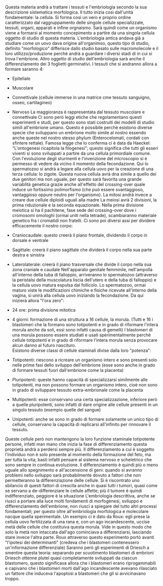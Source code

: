 Questa materia andrà a trattare i tessuti e l'embriologia secondo la sua descrizione sistematica morfologica. 
Il tutto inizia così dall'unità fondamentale: la cellula. 
Si forma così un vero e proprio ordine caratterizzato dal raggruppamento delle singole cellule specializzate, tessuti, organi, apparati e infine orgnaismo. 
Sarà quindi come un organismo viene a formarsi al momento concepimento a partire da una singola cellula oggetto di studio di questa materia. 
L'embriologia antica andava già a studiare come un uovo dava origine all'organimso, questo tipo di studio, definito "morfologico" differisce dallo studio basato sulle macromolecole e il loro utilizzo/produzione perchè andrà a guardare i diversi stadi di in cui si trova l'embrione.
Altro oggetto di studio dell'embriologia sarà anche il differenziamento dei 3 foglietti germinativi. 
I tessuti che si andranno allora a formare saranno 4:
 - Epiteliale
 - Muscolare
 - Connettivale (cellule immerse in una matrice cme tessuto sanguigno, osseo, cartilagineo)
 - Nervoso
La maggioranza è rappresentata dal tessuto muscolare e connettivale
Ci sono però leggi etiche che regolamentano questi esperimenti e studi, per questo sono stati costruiti dei modelli di studio simili all'embrione umano. 
Questo è possibile perchè esistono diverse specie che sviluppano un embrione molto simile al nostro essendo anche queste nel nostro stesso phylum (Enterocelomati, cordati con sfintere rettale).
Famosa legge che lo conferma ci è data da Haeckel: "L'ontogenesi ricapitola la filogenesi"; questo significa che tutti gli esseri viventi si sono sviluppati a partire da una cellula primordiale comune. 
Con l'evoluzione degli sturmenti e l'invenzione del microscopio si è permesso di vedere da vicino il momento della fecondazione. Qui lo spermatozoo si andrà a legare alla cellula uovo per la creazione di una terza cellula: lo zigote. Questa nuova cellula avrà dna simile a quello dei due genitori ma non uguale,  per questo sarà favorita una grande variablità genetica grazie anche all'effetto del crossing-over quale induce un fortissimo polimorfismo (che può essere svantaggioso, vantaggioso oppure neutro per l'organismo).
La mitosi andrà invece a creare due cellule diploidi uguali alla madre
La meiosi avrà 2 divisioni, la prima riduzionale e la seconda equazionale. 
Nella prima divisione meiotica si ha il pachitene, fase sede del crossing-over dove i cromosomi omologhi (ormai uniti nella tetrade), scambiaranno materiale genetico fra i cromatidi non fratelli. 
Ci sono poi diversi assi per dividere efficacemente il nostro corpo:

-   Craniocaudale: questo creerà il piano frontale, dividendo il corpo in dorsale e ventrale
-   Sagittale: creerà il piano sagittale che dividerà il corpo nella sua parte destra e sinistra
-   Laterolaterale: creerà il piano trasversale che divide il corpo nella sua zona craniale e caudale
Nell'apparato genitale femminile, nell'ampolla all'interno della tuba di falloppio, arriveranno lo spermatozoo (attraverso la peristalsi della muscolatura liscia dell'utero e della tuba di falloppio) e la cellula uovo matura espulsa dal follicolo. Lo spermatozoo, ormai maturo viste le modificazioni chimiche e fisiche ricevute all'interno della vagina, si unirà alla cellula uovo iniziando la fecondazione. 
Da qui inizierà allora "l'ora zero":
- 24 ore: prima divisione mitotica
- 4 giorni: formazione di una struttura a 16 cellule, la morula. (Tutti e 16 i blastomeri che la formano sono totipotenti e in grado di riformare l'intera morula anche da soli, essi sono infatti causa di gemelli)
I blastomeri di una morula possono essere studiati e usati sperimentalmente perchè cellule totipotenti e in grado di riformare l'intera morula senza provocare alcun danno al futuro nascituro.    
Esistono diverse classi di cellule staminali divise dalla loro "potenza": 
- Totipotenti: riescono a ricreare un organismo intero e sono presenti solo nelle prime fasi dello sviluppo dell'embrione (esse sono anche in grado di formare tessuti fuori dall'embrione come la placenta)
- Pluripotenti: queste hanno capacità di specializzarsi similmente alle totipotenti, ma non possono formare un organismo intero, cioè non sono in grado di sviluppare tessuto extra-embrionale come la placenta
- Multipotenti: esse conservano una certa specializzazione, inferiore però a quelle pluripotenti, sono infatti di dare origine alle cellule presenti in un singolo tessuto (esempio quelle del sangue)
- Unipotenti: anche se sono in grado di formare solamente un unico tipo di cellule, conservano la capacità di replicarsi all'infinito per rinnovare il tessuto. 

Queste cellule però non mantengono la loro funzione staminale totipotente persone, infatti man mano che inizia la fase di differenziamento questa proprietà andrà a perdersi sempre più. 
Il differenziamento a cui è soggetto l'individuo non è solo presente al momento della formazione del feto, ma per tutta la vita; basti infatti pensare al sistema nervoso e scheletrico che sono sempre in continua evoluzione. 
Il differenziamento è quindi più o meno uguale allo spegnimento e all'accensione di geni: quando si avranno problemi nello sviluppo sarà probabilmente dovuto a fattori che non permetteranno la differenziazione delle cellule. 
Si è riscontrato uno sbilancio di questi fattori di crescita anche in quasi tutti i tumori, quasi come se servano a de-differenziare le cellule affette; più il tumore è quindi indifferenziato, peggiore è la situazione 
L'embriologia descrittiva, anche se riuscì a portare alla luce molti fondamenti di morfogenesi, sviluppo e differenziamento dell'embrione, non riuscì a spiegare del tutto altri processi fondamentali; per questo oltre all'embriologia morfologica e molecolare nacque quella sperimentale. 
Un esempio ci è dato da Roux: egli prese la cellula uovo fertilizzata di una rana e, con un ago incandescente, uccise metà delle cellule che costituiva questa morula. Vide in questo modo che solo la metà non intaccata dall'ago cominciava a differenziarsi, lasciando stare invece l'altra parte. Roux attraverso questo esperimento portò avanti "l'ipotesi dei determinanti" (credeva che i blastomeri contenessero un'informazione differenziale)
Saranno però gli esperimenti di Driesch a smentire questa teoria: separando per scuotimento blastomeri di embrioni Driesch ottenne plutei quasi completamente sviluppati da ciascun blastomero, questo significava allora che i blastomeri erano riprogammabili e capivano che i blastomeri morti dall'ago incandescente avevano rilasciato un fattore che induceva l'apoptosi a blastomeri che gli si avvicinavano troppo.

